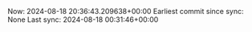 Now: 2024-08-18 20:36:43.209638+00:00 Earliest commit since sync: None Last sync: 2024-08-18 00:31:46+00:00
